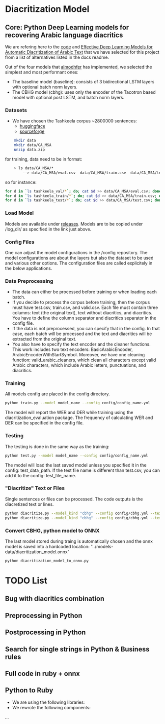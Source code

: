 # Diacritization Model




## Core: Python Deep Learning models for recovering Arabic language diacritics

We are refering here to the [code](https://github.com/almodhfer/Arabic_Diacritization) and 
[Effective Deep Learning Models for Automatic Diacritization of Arabic Text](https://ieeexplore.ieee.org/document/9274427) that we have selected for this project from a list of alternatives listed in the docs readme.

Out of the four models that [almodhfer](https://github.com/almodhfer) has implemented, we selected the simplest and most performant ones:

- The baseline model (baseline): consists of 3 bidirectional LSTM layers with optional batch norm layers.
- The CBHG model (cbhg): uses only the encoder of the Tacotron based model with optional post LSTM, and batch norm layers.


### Datasets

- We have chosen the Tashkeela corpus ~2800000 sentences:
    * [huggingface](https://huggingface.co/datasets/tashkeela)
    * [sourceforge](https://sourceforge.net/projects/tashkeela-processed/)
```bash
    mkdir data
    mkdir data/CA_MSA
    unzip data.zip 
```
for training, data need to be in format:
```bash
    > ls data/CA_MSA/*
        --> data/CA_MSA/eval.csv  data/CA_MSA/train.csv  data/CA_MSA/test.csv
```
so for instance:
```bash
for d in `ls tashkeela_val/*`; do; cat $d >> data/CA_MSA/eval.csv; done
for d in `ls tashkeela_train/*`; do; cat $d >> data/CA_MSA/train.csv; done
for d in `ls tashkeela_test/*`; do; cat $d >> data/CA_MSA/test.csv; done

```

### Load Model

Models are available under 
[releases](https://github.com/secryst/arabic-diacritization-deep-learning-models).
Models are to be copied under /log_dir/ as specified in the link just above.

### Config Files
One can adjust the model configurations in the /config repository.
The model configurations are about the layers but also the dataset to be used and various other options.
The configuration files are called explicitely in the below applications.

### Data Preprocessing

- The data can either be processed before training or when loading each batch.
- If you decide to process the corpus before training, then the corpus must have test.csv, train.csv, and valid.csv. Each file must contain three columns: text (the original text), text without diacritics, and diacritics. You have to define the column separator and diacritics separator in the config file.
- If the data is not preprocessed, you can specify that in the config.
  In that case,  each batch will be processed and the text and diacritics 
  will be extracted from the original text.
- You also have to specify the text encoder and the cleaner functions.
  This work includes two text encoders: BasicArabicEncoder, ArabicEncoderWithStartSymbol.
  Moreover, we have one cleaning function: valid_arabic_cleaners, which clean all characters except valid Arabic characters,
  which include Arabic letters, punctuations, and diacritics.

### Training

All models config are placed in the config directory.

```bash
python train.py --model model_name --config config/config_name.yml
```

The model will report the WER and DER while training using the
diacritization_evaluation package. The frequency of calculating WER and
DER can be specified in the config file.

### Testing

The testing is done in the same way as the training:

```bash
python test.py --model model_name --config config/config_name.yml
```

The model will load the last saved model unless you specified it in the config:
test_data_path. If the test file name is different than test.csv, you
can add it to the config: test_file_name.

### "Diacritize" Text or Files

Single sentences or files can be processed. The code outputs is the diacretized text or lines.
```bash
python diacritize.py --model_kind "cbhg" --config config/cbhg.yml --text 'قطر'
python diacritize.py --model_kind "cbhg" --config config/cbhg.yml --text_file relative_path_to_text_file
```


### Convert CBHG, python model to ONNX

The last model stored during traing is automatically chosen and the onnx model is saved into a hardcoded location:
"../models-data/diacritization_model.onnx"

```bash
python diacritization_model_to_onnx.py
```

# TODO List


## Bug with diacritics combination


## Preprocessing in Python


## Postprocessing in Python


## Search for single strings in Python & Business rules

## Full code in ruby + onnx

## Python to Ruby

* We are using the following libraries:
* We rewrote the following components:

...
